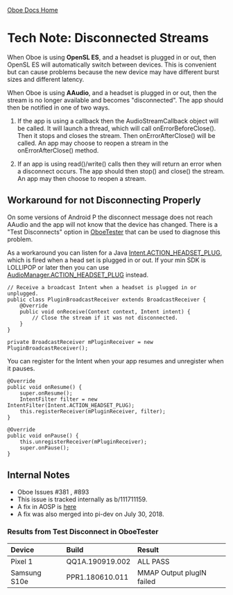 [Oboe Docs Home](README.md)

# Tech Note: Disconnected Streams

When Oboe is using **OpenSL ES**, and a headset is plugged in or out, then OpenSL ES will automatically switch between devices.
This is convenient but can cause problems because the new device may have different burst sizes and different latency.

When Oboe is using **AAudio**, and a headset is plugged in or out, then
the stream is no longer available and becomes "disconnected".
The app should then be notified in one of two ways. 

1) If the app is using a callback then the AudioStreamCallback object will be called.
It will launch a thread, which will call onErrorBeforeClose().
Then it stops and closes the stream.
Then onErrorAfterClose() will be called.
An app may choose to reopen a stream in the onErrorAfterClose() method.

2) If an app is using read()/write() calls then they will return an error when a disconnect occurs.
The app should then stop() and close() the stream.
An app may then choose to reopen a stream.

## Workaround for not Disconnecting Properly

On some versions of Android P the disconnect message does not reach AAudio and the app will not
know that the device has changed. There is a "Test Disconnects" option in
[OboeTester](https://github.com/google/oboe/tree/master/apps/OboeTester/docs)
that can be used to diagnose this problem.

As a workaround you can listen for a Java [Intent.ACTION_HEADSET_PLUG](https://developer.android.com/reference/android/content/Intent#ACTION_HEADSET_PLUG),
which is fired when a head set is plugged in or out. If your min SDK is LOLLIPOP or later then you can use [AudioManager.ACTION_HEADSET_PLUG](https://developer.android.com/reference/android/media/AudioManager#ACTION_HEADSET_PLUG) instead.

    // Receive a broadcast Intent when a headset is plugged in or unplugged.
    public class PluginBroadcastReceiver extends BroadcastReceiver {
        @Override
        public void onReceive(Context context, Intent intent) {
            // Close the stream if it was not disconnected.
        }
    }
    
    private BroadcastReceiver mPluginReceiver = new PluginBroadcastReceiver();
    
You can register for the Intent when your app resumes and unregister when it pauses.
    
    @Override
    public void onResume() {
        super.onResume();
        IntentFilter filter = new IntentFilter(Intent.ACTION_HEADSET_PLUG);
        this.registerReceiver(mPluginReceiver, filter);
    }

    @Override
    public void onPause() {
        this.unregisterReceiver(mPluginReceiver);
        super.onPause();
    }

## Internal Notes

* Oboe Issues #381 , #893
* This issue is tracked internally as b/111711159.
* A fix in AOSP is [here](https://android-review.googlesource.com/c/platform/frameworks/av/+/836184)
* A fix was also merged into pi-dev on July 30, 2018.

### Results from Test Disconnect in OboeTester

| Device | Build | Result |
|:--|:--|:--|
| Pixel 1 | QQ1A.190919.002 | ALL PASS |
| Samsung S10e | PPR1.180610.011 | MMAP Output plugIN failed |
